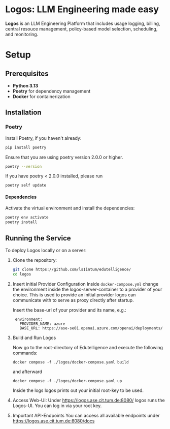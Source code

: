 # Logos: LLM Engineering made easy

**Logos** is an LLM Engineering Platform that includes usage logging, billing, central resouce management, policy-based model selection, scheduling, and monitoring.

# Setup

## Prerequisites

- **Python 3.13**
- **Poetry** for dependency management
- **Docker** for containerization

## Installation

### Poetry

Install Poetry, if you haven't already:

```bash
pip install poetry
```

Ensure that you are using poetry version 2.0.0 or higher.

```bash
poetry --version
```

If you have poetry < 2.0.0 installed, please run

```bash
poetry self update
```

#### Dependencies

Activate the virtual environment and install the dependencies:

```bash
poetry env activate
poetry install
```

## Running the Service
To deploy Logos locally or on a server:

1. Clone the repository:

   ```bash
   git clone https://github.com/ls1intum/edutelligence/
   cd logos
   
2. Insert initial Provider Configuration
   Inside `docker-compose.yml` change the environment inside the logos-server-container to a provider of your choice.
   This is used to provide an initial provider logos can communicate with to serve as proxy directly
   after startup. 

   Insert the base-url of your provider and its name, e.g.:
   ```
    environment:
      PROVIDER_NAME: azure
      BASE_URL: https://ase-se01.openai.azure.com/openai/deployments/
   ```

3. Build and Run Logos

   Now go to the root-directory of Edutelligence and execute the following commands:
   
   `docker compose -f ./logos/docker-compose.yaml build`
   
   and afterward
   
   `docker compose -f ./logos/docker-compose.yaml up`

   Inside the logs logos prints out your initial root-key to be used.

4. Access Web-UI:
   Under https://logos.ase.cit.tum.de:8080/ logos runs the Logos-UI. You can log in via your root key.

5. Important API-Endpoints
   You can access all available endpoints under https://logos.ase.cit.tum.de:8080/docs